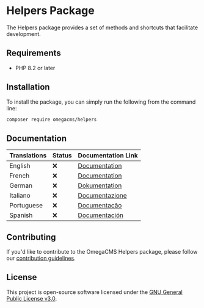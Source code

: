 # Helpers Package

The Helpers package provides a set of methods and shortcuts that facilitate development.

## Requirements

* PHP 8.2 or later

## Installation

To install the package, you can simply run the following from the command line:

```sh
composer require omegacms/helpers
```

## Documentation

| Translations  | Status | Documentation Link                 |
| ------------- | ------ | -----------------------------------|
| English       | ❌     | [Documentation](docs/en/index.md)  |
| French        | ❌     | [Documentation](docs/fr/index.md)  |
| German        | ❌     | [Dokumentation](docs/de/index.md)  |
| Italiano      | ❌     | [Documentazione](docs/it/index.md) |
| Portuguese    | ❌     | [Documentação](docs/pt/index.md)   |
| Spanish       | ❌     | [Documentación](docs/es/index.md)  |


## Contributing

If you'd like to contribute to the OmegaCMS Helpers package, please follow our [contribution guidelines](CONTRIBUTING.md).

## License

This project is open-source software licensed under the [GNU General Public License v3.0](LICENSE).
